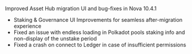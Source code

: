 Improved Asset Hub migration UI and bug-fixes in Nova 10.4.1
- Staking & Governance UI Improvements for seamless after-migration experience
- Fixed an issue with endless loading in Polkadot pools staking info and non-display of the unstake period
- Fixed a crash on connect to Ledger in case of insufficient permissions